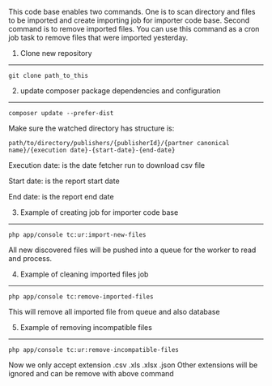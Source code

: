 This code base enables two commands. One is to scan directory and files to be imported and create importing job for importer code base.
 Second command is to remove imported files. You can use this command as a cron job task to remove files that were imported yesterday.

1. Clone new repository
---
```
git clone path_to_this
```

2. update composer package dependencies and configuration
---
```
composer update --prefer-dist
```

Make sure the watched directory has structure is:
 ```
path/to/directory/publishers/{publisherId}/{partner canonical name}/{execution date}-{start-date}-{end-date}
```

Execution date: is the date fetcher run to download csv file

Start date: is the report start date

End date: is the report end date


3. Example of creating job for importer code base
---
```
php app/console tc:ur:import-new-files
```

All new discovered files will be pushed into a queue for the worker to read and process.

4. Example of cleaning imported files job
---

```
php app/console tc:remove-imported-files
```

This will remove all imported file from queue and also database

5. Example of removing incompatible files
---

```
php app/console tc:ur:remove-incompatible-files
```
Now we only accept extension .csv .xls .xlsx .json
Other extensions will be ignored and can be remove with above command


